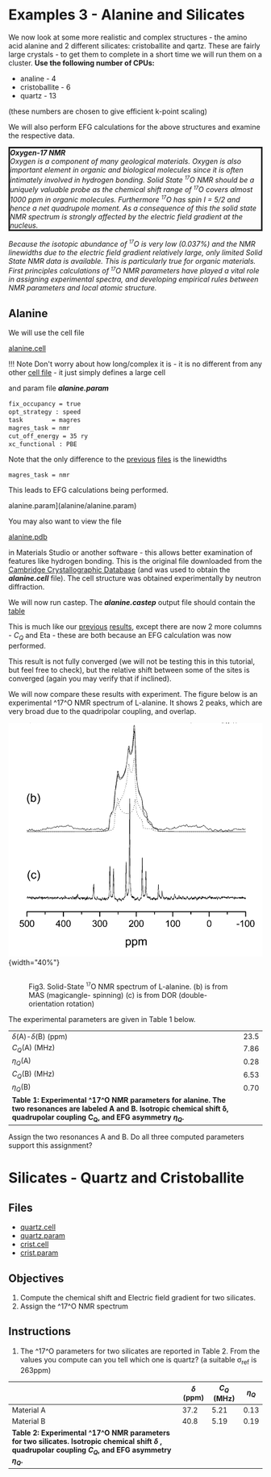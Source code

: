 # Examples 3 - Alanine and Silicates</h1>

We now look at some more realistic and complex structures - the amino acid alanine and 2 different silicates: cristoballite and qartz. These are fairly large crystals - to get them
to complete in a short time we will run them on a cluster.
**Use the following number of
CPUs:**

* analine - 4
* cristoballite - 6
* quartz - 13

(these numbers are chosen to give efficient k-point scaling)

We will also perform EFG calculations for the above structures and examine the respective data.

<p style="border-width:3px; border-style:solid;"><i>
<b>Oxygen-17 NMR</b>
<br>
Oxygen is a component of many geological materials. Oxygen is
also important element in organic and biological molecules since it is often intimately involved in hydrogen bonding. Solid State <sup><small>17</small></sup>O NMR should be a uniquely valuable probe as the chemical shift range of <sup><small>17</small></sup>O covers almost 1000 ppm in organic molecules. Furthermore <sup><small>17</small></sup>O has spin I = 5/2 and hence a net quadrupole moment. As a consequence of this the solid state NMR spectrum is strongly affected by the electric
field gradient at the nucleus.

Because the isotopic abundance of <sup><small>17</small></sup>O is very low (0.037%) and the NMR linewidths due to the electric field gradient relatively large, only limited Solid State NMR data is
available. This is particularly true for organic materials. First principles calculations of <sup><small>17</small></sup>O NMR parameters have played a vital role in assigning experimental spectra, and developing empirical rules between NMR  parameters and local atomic structure.</i>
</p>



## Alanine
We will use the cell file

[alanine.cell](alanine/alanine.cell)

!!! Note
    Don't worry about how long/complex it is - it is no different from any other [cell file](../../documentation/Input_Files/cell_file.md) - it just simply defines a large cell

and param file ***alanine.param***

```
fix_occupancy = true
opt_strategy : speed
task        = magres
magres_task = nmr
cut_off_energy = 35 ry
xc_functional : PBE
```
Note that the only difference to the [previous](Example_1-Ethanol.md) [files](Example_2-Diamond.md) is the linewidths

```
magres_task = nmr
```

This leads to EFG calculations being performed.

alanine.param](alanine/alanine.param)

You may also want to view the file

[alanine.pdb](alanine/alanine.pdb)

in Materials Studio or another software - this allows better examination of features like hydrogen bonding. This is the original file downloaded from the [Cambridge Crystallographic Database](https://www.ccdc.cam.ac.uk/) (and was used to obtain the ***alanine.cell*** file). The cell structure was obtained experimentally by neutron diffraction.

We will now run castep. The ***alanine.castep*** output file should contain the [table](alanine_table.txt)

This is much like our [previous](Example_1-Ethanol.md) [results](Example_2-Diamond.md), except there are now 2 more columns - $C_Q$ and Eta - these are both because an EFG calculation was now performed.

This result is not fully converged (we will not be testing this in this tutorial, but feel free to check), but the relative shift between some of the sites is converged (again you may verify that if inclined).

We will now compare these results with experiment. The figure below is an experimental ^17^O NMR spectrum of L-alanine. It shows 2 peaks, which are very broad due to the quadripolar coupling, and overlap.

![Solid-State O17 NMR spectrum of L-alanine"](../img/nmr_tut3.png){width="40%"}
<figure style="display: inline-block;">
  <figcaption style="text-align: left;">Fig3. Solid-State <sup><small>17</small></sup>O NMR spectrum of L-alanine. (b) is from MAS (magicangle- spinning) (c) is from DOR (double-orientation rotation)</figcaption>
</figure>
 The experimental parameters are given in Table 1 below.

 | | |
 |--|--|
 |$\delta$(A)-$\delta$(B) (ppm)| 23.5|
 |$C_Q$(A) (MHz)| 7.86|
 |$\eta_Q$(A)| 0.28|
 |$C_Q$(B) (MHz)| 6.53|
 |$\eta_Q$(B)| 0.70|
 | **Table 1: Experimental ^17^O NMR parameters for alanine. The two resonances are labeled A and B. Isotropic chemical shift &#948;, quadrupolar coupling C<sub>Q</sub>, and EFG asymmetry $\eta_Q$.**||

Assign the two resonances A and B. Do all three computed parameters support this assignment?

# Silicates - Quartz and Cristoballite

## Files

* [quartz.cell](silicates/quartz.cell)
* [quartz.param](silicates/quartz.param)
* [crist.cell](silicates/crist.cell)
* [crist.param](silicates/crist.param)



## Objectives

1. Compute the chemical shift and Electric field gradient for two silicates.
2. Assign the ^17^O NMR spectrum

## Instructions

1. The ^17^O parameters for two silicates are reported in Table 2. From the values you compute can you tell which one is quartz? (a suitable &#963;<sub>ref</sub> is 263ppm)




| | $\delta$ (ppm) | $C_Q$ (MHz) | $\eta_Q$ |
|---|---|---|---|
|Material A| 37.2 | 5.21 | 0.13 |
|Material B| 40.8 | 5.19 | 0.19 |
| **Table 2: Experimental ^17^O NMR parameters for two silicates. Isotropic chemical shift $\delta$ , quadrupolar coupling $C_Q$, and EFG asymmetry $\eta_Q$.** |

